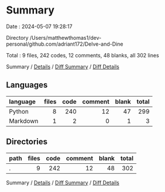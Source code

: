# Summary

Date : 2024-05-07 19:28:17

Directory /Users/matthewthomas1/dev-personal/github.com/adriant172/Delve-and-Dine

Total : 9 files,  242 codes, 12 comments, 48 blanks, all 302 lines

Summary / [Details](details.md) / [Diff Summary](diff.md) / [Diff Details](diff-details.md)

## Languages
| language | files | code | comment | blank | total |
| :--- | ---: | ---: | ---: | ---: | ---: |
| Python | 8 | 240 | 12 | 47 | 299 |
| Markdown | 1 | 2 | 0 | 1 | 3 |

## Directories
| path | files | code | comment | blank | total |
| :--- | ---: | ---: | ---: | ---: | ---: |
| . | 9 | 242 | 12 | 48 | 302 |

Summary / [Details](details.md) / [Diff Summary](diff.md) / [Diff Details](diff-details.md)
